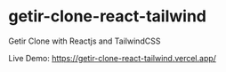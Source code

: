 # getir-clone-react-tailwind
Getir Clone with Reactjs and TailwindCSS


Live Demo: https://getir-clone-react-tailwind.vercel.app/
